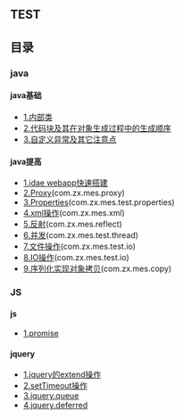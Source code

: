 ## TEST

## 目录
### java
#### java基础
- [1.内部类](内部类.md)
- [2.代码块及其在对象生成过程中的生成顺序](代码块及其在对象生成过程中的生成顺序.md)
- [3.自定义异常及其它注意点](自定义异常及其它注意点.md)

#### java提高
- [1.idae webapp快速搭建](测试搭建.md)
- [2.Proxy](动态代理测试.md)(com.zx.mes.proxy)
- [3.Properties](properties类的使用.md)(com.zx.mes.test.properties)
- [4.xml操作](xml操作.md)(com.zx.mes.xml)
- [5.反射](反射.md)(com.zx.mes.reflect)
- [6.并发](高并发.md)(com.zx.mes.test.thread)
- [7.文件操作](文件操作.md)(com.zx.mes.test.io)
- [8.IO操作](IO操作.md)(com.zx.mes.test.io)
- [9.序列化实现对象拷贝](序列化实现对象拷贝.md)(com.zx.mes.copy)
### JS
#### js
- [1.promise](js/promise.md)
#### jquery
- [1.jquery的extend操作](js/jquery的extend操作.md)
- [2.setTimeout操作](js/setTimeout计时器.md)
- [3.jquery.queue](js/jquery.queue.md)
- [4.jquery.deferred](js/jquery.deferred.md)







